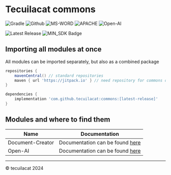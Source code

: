# Tecuilacat commons

![Gradle](https://img.shields.io/badge/gradle-02303A?style=for-the-badge&logo=gradle&logoColor=white)
![Github](https://img.shields.io/badge/GitHub-100000?style=for-the-badge&logo=github&logoColor=white)
![MS-WORD](https://img.shields.io/badge/Microsoft_Word-2B579A?style=for-the-badge&logo=microsoft-word&logoColor=white)
![APACHE](https://img.shields.io/badge/Apache-D22128?style=for-the-badge&logo=Apache&logoColor=white)
![Open-AI](https://img.shields.io/badge/ChatGPT-74aa9c?style=for-the-badge&logo=openai&logoColor=white)

![Latest Release](https://img.shields.io/github/v/release/tecuilacat/commons?color=blue&label=latest%20release)
![MIN_SDK Badge](https://img.shields.io/badge/MIN_SDK-Java_17-red)

## Importing all modules at once
All modules can be imported separately, but also as a combined package
```groovy
repositories {
    mavenCentral() // standard repositories
	maven { url 'https://jitpack.io' } // need repository for commons dependency
}

dependencies {
    implementation 'com.github.tecuilacat:commons:[latest-release]'
}
```

## Modules and where to find them
| Name             | Documentation                                                                                         |
|------------------|-------------------------------------------------------------------------------------------------------|
| Document-Creator | Documentation can be found [here](https://github.com/tecuilacat/commons/blob/master/document-creator) |
| Open-AI          | Documentation can be found [here](https://github.com/tecuilacat/commons/blob/master/open-ai)          |

---
&copy; tecuilacat 2024